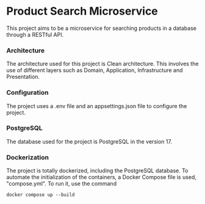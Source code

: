 # Product Search Microservice
This project aims to be a microservice for searching products in a database through a RESTful API.

### Architecture
The architecture used for this project is Clean architecture.
This involves the use of different layers such as Domain, Application, Infrastructure and Presentation.

### Configuration
The project uses a .env file and an appsettings.json file to configure the project.

### PostgreSQL
The database used for the project is PostgreSQL in the version 17.

### Dockerization
The project is totally dockerized, including the PostgreSQL database.
To automate the initialization of the containers, a Docker Compose file is used, "compose.yml".
To run it, use the command
```
docker compose up --build
```